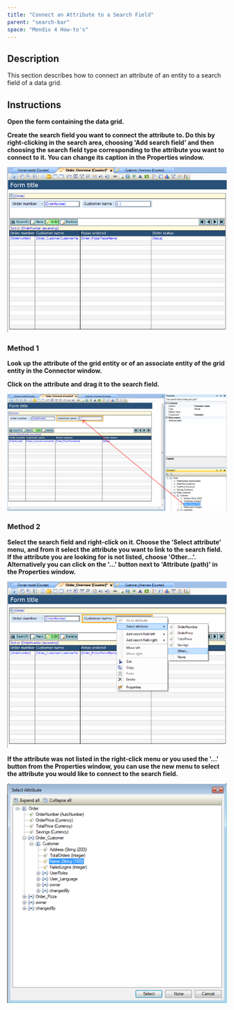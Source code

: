 ```yaml
---
title: "Connect an Attribute to a Search Field"
parent: "search-bar"
space: "Mendix 4 How-to's"
---
```

## Description

This section describes how to connect an attribute of an entity to a search field of a data grid.

## Instructions

 **Open the form containing the data grid.**

 **Create the search field you want to connect the attribute to. Do this by right-clicking in the search area, choosing 'Add search field' and then choosing the search field type corresponding to the attribute you want to connect to it. You can change its caption in the Properties window.**

![](attachments/2621449/2752611.png)

### Method 1

 **Look up the attribute of the grid entity or of an associate entity of the grid entity in the Connector window.**

 **Click on the attribute and drag it to the search field.**

![](attachments/2621449/2752616.png)

### Method 2

 **Select the search field and right-click on it. Choose the 'Select attribute' menu, and from it select the attribute you want to link to the search field. If the attribute you are looking for is not listed, choose 'Other...'. Alternatively you can click on the '...' button next to 'Attribute (path)' in the Properties window.**

![](attachments/2621449/2752617.png)

 **If the attribute was not listed in the right-click menu or you used the '...' button from the Properties window, you can use the new menu to select the attribute you would like to connect to the search field.**

![](attachments/2621449/2752610.png)

